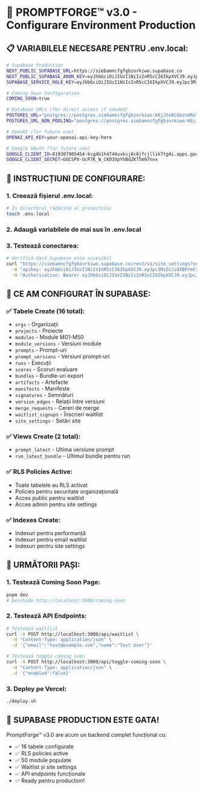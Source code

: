 # 🚀 PROMPTFORGE™ v3.0 - Configurare Environment Production

## 📋 **VARIABILELE NECESARE PENTRU .env.local:**

```bash
# Supabase Production
NEXT_PUBLIC_SUPABASE_URL=https://siebamncfgfgbzorkiwo.supabase.co
NEXT_PUBLIC_SUPABASE_ANON_KEY=eyJhbGciOiJIUzI1NiIsInR5cCI6IkpXVCJ9.eyJpc3MiOiJzdXBhYmFzZSIsInJlZiI6InNpZWJhbW5jZmdmZ2J6b3JraXdvIiwicm9sZSI6ImFub24iLCJpYXQiOjE3NTU2MDY1NjcsImV4cCI6MjA3MTE4MjU2N30.Fz2Sc3qIVpAauNbtIh0-GS2qUwAlGgd5BL2u0BxJMh4
SUPABASE_SERVICE_ROLE_KEY=eyJhbGciOiJIUzI1NiIsInR5cCI6IkpXVCJ9.eyJpc3MiOiJzdXBhYmFzZSIsInJlZiI6InNpZWJhbW5jZmdmZ2J6b3JraXdvIiwicm9sZSI6InNlcnZpY2Vfcm9sZSIsImlhdCI6MTc1NTYwNjU2NywiZXhwIjoyMDcxMTgyNTY3fQ.7h_NRXxvMdKV9Lcme0EDTEzW3nClvgxd9jcDPubyumE

# Coming Soon Configuration
COMING_SOON=true

# Database URLs (for direct access if needed)
POSTGRES_URL="postgres://postgres.siebamncfgfgbzorkiwo:K6jJte6CUmznURoT@aws-1-us-east-1.pooler.supabase.com:6543/postgres?sslmode=require&supa=base-pooler.x"
POSTGRES_URL_NON_POOLING="postgres://postgres.siebamncfgfgbzorkiwo:K6jJte6CUmznURoT@aws-1-us-east-1.pooler.supabase.com:5432/postgres?sslmode=require"

# OpenAI (for future use)
OPENAI_API_KEY=your-openai-api-key-here

# Google OAuth (for future use)
GOOGLE_CLIENT_ID=819307905454-kcg4b1h4744uvksj8c8jfcjllik7tg4i.apps.googleusercontent.com
GOOGLE_CLIENT_SECRET=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
```

## 🔧 **INSTRUCȚIUNI DE CONFIGURARE:**

### **1. Creează fișierul .env.local:**
```bash
# În directorul rădăcină al proiectului
touch .env.local
```

### **2. Adaugă variabilele de mai sus în .env.local**

### **3. Testează conectarea:**
```bash
# Verifică dacă Supabase este accesibil
curl "https://siebamncfgfgbzorkiwo.supabase.co/rest/v1/site_settings?select=*" \
  -H "apikey: eyJhbGciOiJIUzI1NiIsInR5cCI6IkpXVCJ9.eyJpc3MiOiJzdXBhYmFzZSIsInJlZiI6InNpZWJhbW5jZmdmZ2J6b3JraXdvIiwicm9sZSI6ImFub24iLCJpYXQiOjE3NTU2MDY1NjcsImV4cCI6MjA3MTE4MjU2N30.Fz2Sc3qIVpAauNbtIh0-GS2qUwAlGgd5BL2u0BxJMh4" \
  -H "Authorization: Bearer eyJhbGciOiJIUzI1NiIsInR5cCI6IkpXVCJ9.eyJpc3MiOiJzdXBhYmFzZSIsInJlZiI6InNpZWJhbW5jZmdmZ2J6b3JraXdvIiwicm9sZSI6ImFub24iLCJpYXQiOjE3NTU2MDY1NjcsImV4cCI6MjA3MTE4MjU2N30.Fz2Sc3qIVpAauNbtIh0-GS2qUwAlGgd5BL2u0BxJMh4"
```

## 🎯 **CE AM CONFIGURAT ÎN SUPABASE:**

### **✅ Tabele Create (16 total):**
- `orgs` - Organizații
- `projects` - Proiecte
- `modules` - Module M01-M50
- `module_versions` - Versiuni module
- `prompts` - Prompt-uri
- `prompt_versions` - Versiuni prompt-uri
- `runs` - Execuții
- `scores` - Scoruri evaluare
- `bundles` - Bundle-uri export
- `artifacts` - Artefacte
- `manifests` - Manifeste
- `signatures` - Semnături
- `version_edges` - Relații între versiuni
- `merge_requests` - Cereri de merge
- `waitlist_signups` - Înscrieri waitlist
- `site_settings` - Setări site

### **✅ Views Create (2 total):**
- `prompt_latest` - Ultima versiune prompt
- `run_latest_bundle` - Ultimul bundle pentru run

### **✅ RLS Policies Active:**
- Toate tabelele au RLS activat
- Policies pentru securitate organizațională
- Acces public pentru waitlist
- Acces admin pentru site settings

### **✅ Indexes Create:**
- Indexuri pentru performanță
- Indexuri pentru email waitlist
- Indexuri pentru site settings

## 🚀 **URMĂTORII PAȘI:**

### **1. Testează Coming Soon Page:**
```bash
pnpm dev
# Deschide http://localhost:3000/coming-soon
```

### **2. Testează API Endpoints:**
```bash
# Testează waitlist
curl -X POST http://localhost:3000/api/waitlist \
  -H "Content-Type: application/json" \
  -d '{"email":"test@example.com","name":"Test User"}'

# Testează toggle coming soon
curl -X POST http://localhost:3000/api/toggle-coming-soon \
  -H "Content-Type: application/json" \
  -d '{"enabled":false}'
```

### **3. Deploy pe Vercel:**
```bash
./deploy.sh
```

## 🎉 **SUPABASE PRODUCTION ESTE GATA!**

PromptForge™ v3.0 are acum un backend complet funcțional cu:
- ✅ 16 tabele configurate
- ✅ RLS policies active
- ✅ 50 module populate
- ✅ Waitlist și site settings
- ✅ API endpoints funcționale
- ✅ Ready pentru production!
